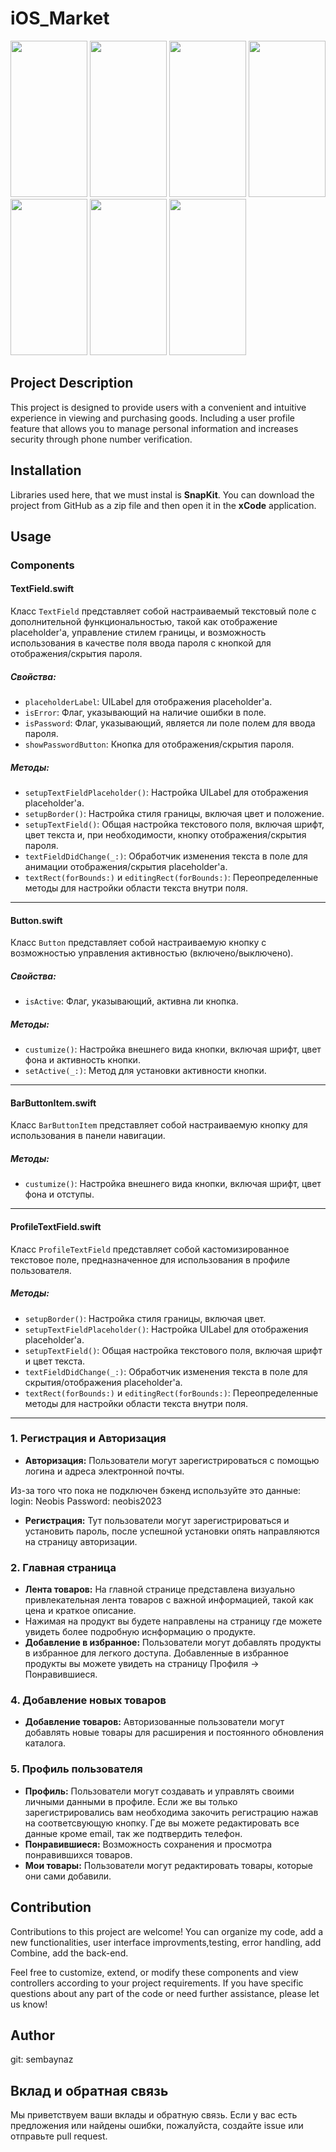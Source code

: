 # iOS_Market

<img width = "123" height = "250" src = "https://github.com/sembaynaz/iOS_Market/assets/96616194/d37dea02-99cd-4173-ade8-4b7ffb6a43e9">
<img width = "123" height = "250" src = "https://github.com/sembaynaz/iOS_Market/assets/96616194/db20714c-51f7-4ace-baa6-fbd933656971">
<img width = "123" height = "250" src = "https://github.com/sembaynaz/iOS_Market/assets/96616194/be8a36fb-ca1e-477e-884b-4dfd9d431463">
<img width = "123" height = "250" src = "https://github.com/sembaynaz/iOS_Market/assets/96616194/74ecf744-3d0b-4971-bc2a-d3a233b229a0">
<img width = "123" height = "250" src = "https://github.com/sembaynaz/iOS_Market/assets/96616194/efa8ff46-a809-4929-9f93-b14887ef0de4">
<img width = "123" height = "250" src = "https://github.com/sembaynaz/iOS_Market/assets/96616194/50837e3c-0f2f-4493-b9e0-6b95cb5e3747">
<img width = "123" height = "250" src = "https://github.com/sembaynaz/iOS_Market/assets/96616194/76740c11-a027-4013-a456-7c189e394e6a">

## Project Description

This project is designed to provide users with a convenient and intuitive experience in viewing and purchasing goods. Including a user profile feature that allows you to manage personal information and increases security through phone number verification.

## Installation
Libraries used here, that we must instal is **SnapKit**. You can download the project from GitHub as a zip file and then open it in the **xCode** application.

## Usage

### Components
#### TextField.swift
Класс `TextField` представляет собой настраиваемый текстовый поле с дополнительной функциональностью, такой как отображение placeholder'а, управление стилем границы, и возможность использования в качестве поля ввода пароля с кнопкой для отображения/скрытия пароля.

##### Свойства:

- `placeholderLabel`: UILabel для отображения placeholder'а.
- `isError`: Флаг, указывающий на наличие ошибки в поле.
- `isPassword`: Флаг, указывающий, является ли поле полем для ввода пароля.
- `showPasswordButton`: Кнопка для отображения/скрытия пароля.

##### Методы:

- `setupTextFieldPlaceholder()`: Настройка UILabel для отображения placeholder'а.
- `setupBorder()`: Настройка стиля границы, включая цвет и положение.
- `setupTextField()`: Общая настройка текстового поля, включая шрифт, цвет текста и, при необходимости, кнопку отображения/скрытия пароля.
- `textFieldDidChange(_:)`: Обработчик изменения текста в поле для анимации отображения/скрытия placeholder'а.
- `textRect(forBounds:)` и `editingRect(forBounds:)`: Переопределенные методы для настройки области текста внутри поля.
---

#### Button.swift
Класс `Button` представляет собой настраиваемую кнопку с возможностью управления активностью (включено/выключено).

##### Свойства:

- `isActive`: Флаг, указывающий, активна ли кнопка.

##### Методы:

- `custumize()`: Настройка внешнего вида кнопки, включая шрифт, цвет фона и активность кнопки.
- `setActive(_:)`: Метод для установки активности кнопки.
---

#### BarButtonItem.swift
Класс `BarButtonItem` представляет собой настраиваемую кнопку для использования в панели навигации.

##### Методы:

- `custumize()`: Настройка внешнего вида кнопки, включая шрифт, цвет фона и отступы.
---

#### ProfileTextField.swift
Класс `ProfileTextField` представляет собой кастомизированное текстовое поле, предназначенное для использования в профиле пользователя.

##### Методы:
- `setupBorder()`: Настройка стиля границы, включая цвет.
- `setupTextFieldPlaceholder()`: Настройка UILabel для отображения placeholder'а.
- `setupTextField()`: Общая настройка текстового поля, включая шрифт и цвет текста.
- `textFieldDidChange(_:)`: Обработчик изменения текста в поле для скрытия/отображения placeholder'а.
- `textRect(forBounds:)` и `editingRect(forBounds:)`: Переопределенные методы для настройки области текста внутри поля.
---

### 1. Регистрация и Авторизация

- **Авторизация:** Пользователи могут зарегистрироваться с помощью логина и адреса электронной почты.

Из-за того что пока не подключен бэкенд используйте это данные:
login: Neobis
Password: neobis2023

- **Регистрация:** Тут пользователи могут зарегистрироваться и установить пароль, после успешной установки опять направляются на страницу авторизации.

### 2. Главная страница

- **Лента товаров:** На главной странице представлена визуально привлекательная лента товаров с важной информацией, такой как цена и краткое описание.
- Нажимая на продукт вы будете направлены на страницу где можете увидеть более подробную иснформацию о продукте.
- **Добавление в избранное:** Пользователи могут добавлять продукты в избранное для легкого доступа. Добавленные в избранное продукты вы можете увидеть на страницу Профиля -> Понравившиеся. 

### 4. Добавление новых товаров

- **Добавление товаров:** Авторизованные пользователи могут добавлять новые товары для расширения и постоянного обновления каталога.

### 5. Профиль пользователя

- **Профиль:** Пользователи могут создавать и управлять своими личными данными в профиле. Если же вы только зарегистрировались вам необходима закочить регистрацию нажав на соответсвующую кнопку. Где вы можете редактировать все данные кроме email, так же подтвердить телефон.
- **Понравившиеся:** Возможность сохранения и просмотра понравившихся товаров.
- **Мои товары:** Пользователи могут редактировать товары, которые они сами добавили.


## Contribution
Contributions to this project are welcome!
You can organize my code, add a new functionalities, user interface improvments,testing, error handling, add Combine, add the back-end. 

Feel free to customize, extend, or modify these components and view controllers according to your project requirements. If you have specific questions about any part of the code or need further assistance, please let us know!

## Author
git: sembaynaz




## Вклад и обратная связь

Мы приветствуем ваши вклады и обратную связь. Если у вас есть предложения или найдены ошибки, пожалуйста, создайте issue или отправьте pull request.
